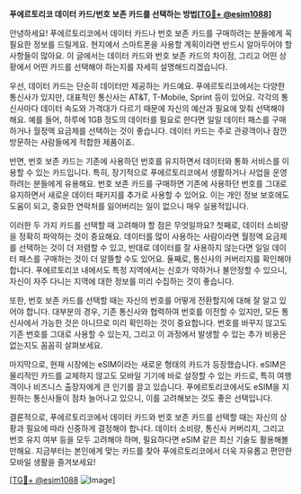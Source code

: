 **푸에르토리코 데이터 카드/번호 보존 카드를 선택하는 방법[[TG💪+ @esim1088](https://t.me/s/esim1088)]**

안녕하세요! 푸에르토리코에서 데이터 카드나 번호 보존 카드를 구매하려는 분들에게 꼭 필요한 정보를 드릴게요. 현지에서 스마트폰을 사용할 계획이라면 반드시 알아두어야 할 사항들이 많아요. 이 글에서는 데이터 카드와 번호 보존 카드의 차이점, 그리고 어떤 상황에서 어떤 카드를 선택해야 하는지를 자세히 설명해드리겠습니다.

우선, 데이터 카드는 단순히 데이터만 제공하는 카드예요. 푸에르토리코에서는 다양한 통신사가 있지만, 대표적인 통신사는 AT&T, T-Mobile, Sprint 등이 있어요. 각각의 통신사마다 데이터 속도와 가격대가 다르기 때문에 자신의 예산과 필요에 맞춰 선택해야 해요. 예를 들어, 하루에 1GB 정도의 데이터를 필요로 한다면 일일 데이터 패스를 구매하거나 월정액 요금제를 선택하는 것이 좋습니다. 데이터 카드는 주로 관광객이나 잠깐 방문하는 사람들에게 적합한 제품이죠.

반면, 번호 보존 카드는 기존에 사용하던 번호를 유지하면서 데이터와 통화 서비스를 이용할 수 있는 카드입니다. 특히, 장기적으로 푸에르토리코에서 생활하거나 사업을 운영하려는 분들에게 유용해요. 번호 보존 카드를 구매하면 기존에 사용하던 번호를 그대로 유지하면서 새로운 데이터 패키지를 추가로 사용할 수 있어요. 이는 개인 정보 보호에도 도움이 되고, 중요한 연락처를 잃어버리는 일이 없으니 매우 실용적입니다.

이러한 두 가지 카드를 선택할 때 고려해야 할 점은 무엇일까요? 첫째로, 데이터 소비량을 정확히 파악하는 것이 중요해요. 데이터를 많이 사용하는 사람이라면 월정액 요금제를 선택하는 것이 더 저렴할 수 있고, 반대로 데이터를 잘 사용하지 않는다면 일일 데이터 패스를 구매하는 것이 더 알뜰할 수도 있어요. 둘째로, 통신사의 커버리지를 확인해야 합니다. 푸에르토리코 내에서도 특정 지역에서는 신호가 약하거나 불안정할 수 있으니, 자신이 자주 다니는 지역에 대한 정보를 미리 수집하는 것이 좋습니다.

또한, 번호 보존 카드를 선택할 때는 자신의 번호를 어떻게 전환할지에 대해 잘 알고 있어야 합니다. 대부분의 경우, 기존 통신사와 협력하여 번호를 이전할 수 있지만, 모든 통신사에서 가능한 것은 아니므로 미리 확인하는 것이 중요합니다. 번호를 바꾸지 않고도 기존 번호를 그대로 사용할 수 있는지, 그리고 이 과정에서 발생할 수 있는 추가 비용은 없는지도 꼼꼼히 살펴보세요.

마지막으로, 현재 시장에는 eSIM이라는 새로운 형태의 카드가 등장했습니다. eSIM은 물리적인 카드를 교체하지 않고도 모바일 기기에 바로 설정할 수 있는 카드로, 특히 여행객이나 비즈니스 출장자에게 큰 인기를 끌고 있습니다. 푸에르토리코에서도 eSIM을 지원하는 통신사들이 점차 늘어나고 있으니, 이를 고려해보는 것도 좋은 선택입니다.

결론적으로, 푸에르토리코에서 데이터 카드와 번호 보존 카드를 선택할 때는 자신의 상황과 필요에 따라 신중하게 결정해야 합니다. 데이터 소비량, 통신사 커버리지, 그리고 번호 유지 여부 등을 모두 고려해야 하며, 필요하다면 eSIM 같은 최신 기술도 활용해볼 만해요. 지금부터는 본인에게 맞는 카드를 찾아 푸에르토리코에서 더욱 자유롭고 편안한 모바일 생활을 즐겨보세요!

[[TG💪+ @esim1088](https://t.me/s/esim1088) ![Image](https://i.postimg.cc/Y0z9fWf4/image.png)]
